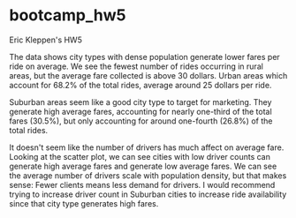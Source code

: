 # bootcamp_hw5
Eric Kleppen's HW5

The data shows city types with dense population generate lower fares per ride on average. We see the fewest number of rides occurring in rural areas, but the average fare collected is above 30 dollars. Urban areas which account for 68.2% of the total rides, average around 25 dollars per ride.

Suburban areas seem like a good city type to target for marketing. They generate high average fares, accounting for nearly one-third of the total fares (30.5%), but only accounting for around one-fourth (26.8%) of the total rides. 

It doesn't seem like the number of drivers has much affect on average fare. Looking at the scatter plot, we can see cities with low driver counts can generate high average fares and generate low average fares. We can see the average number of drivers scale with population density, but that makes sense: Fewer clients means less demand for drivers. I would recommend trying to increase driver count in Suburban cities to increase ride availability since that city type generates high fares. 

